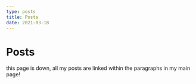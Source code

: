 ```yaml
---
type: posts
title: Posts
date: 2021-03-18
---
```


# Posts

this page is down, all my posts are linked within the paragraphs in my main page!